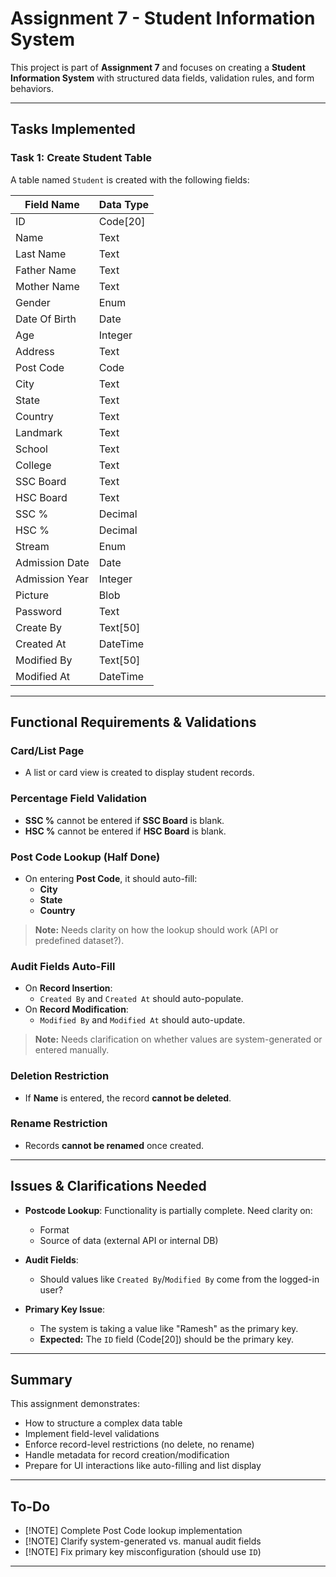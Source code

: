 # Assignment 7 - Student Information System

This project is part of **Assignment 7** and focuses on creating a **Student Information System** with structured data fields, validation rules, and form behaviors.

---

## Tasks Implemented

### Task 1: Create Student Table

A table named `Student` is created with the following fields:

| Field Name       | Data Type    |
|------------------|--------------|
| ID               | Code[20]     |
| Name             | Text         |
| Last Name        | Text         |
| Father Name      | Text         |
| Mother Name      | Text         |
| Gender           | Enum         |
| Date Of Birth    | Date         |
| Age              | Integer      |
| Address          | Text         |
| Post Code        | Code         |
| City             | Text         |
| State            | Text         |
| Country          | Text         |
| Landmark         | Text         |
| School           | Text         |
| College          | Text         |
| SSC Board        | Text         |
| HSC Board        | Text         |
| SSC %            | Decimal      |
| HSC %            | Decimal      |
| Stream           | Enum         |
| Admission Date   | Date         |
| Admission Year   | Integer      |
| Picture          | Blob         |
| Password         | Text         |
| Create By        | Text[50]     |
| Created At       | DateTime     |
| Modified By      | Text[50]     |
| Modified At      | DateTime     |

---

## Functional Requirements & Validations

### Card/List Page
- A list or card view is created to display student records.

### Percentage Field Validation
- **SSC %** cannot be entered if **SSC Board** is blank.
- **HSC %** cannot be entered if **HSC Board** is blank.

###  Post Code Lookup (Half Done)
- On entering **Post Code**, it should auto-fill:
  - **City**
  - **State**
  - **Country**

> **Note:** Needs clarity on how the lookup should work (API or predefined dataset?).

### Audit Fields Auto-Fill
- On **Record Insertion**:
  - `Created By` and `Created At` should auto-populate.
- On **Record Modification**:
  - `Modified By` and `Modified At` should auto-update.

> **Note:** Needs clarification on whether values are system-generated or entered manually.

### Deletion Restriction
- If **Name** is entered, the record **cannot be deleted**.

### Rename Restriction
- Records **cannot be renamed** once created.

---

## Issues & Clarifications Needed

- **Postcode Lookup**: Functionality is partially complete. Need clarity on:
  - Format
  - Source of data (external API or internal DB)

- **Audit Fields**:
  - Should values like `Created By`/`Modified By` come from the logged-in user?

- **Primary Key Issue**:
  - The system is taking a value like "Ramesh" as the primary key.
  - **Expected:** The `ID` field (Code[20]) should be the primary key.

---

## Summary

This assignment demonstrates:
- How to structure a complex data table
- Implement field-level validations
- Enforce record-level restrictions (no delete, no rename)
- Handle metadata for record creation/modification
- Prepare for UI interactions like auto-filling and list display

---

## To-Do

- [!NOTE] Complete Post Code lookup implementation
- [!NOTE] Clarify system-generated vs. manual audit fields
- [!NOTE] Fix primary key misconfiguration (should use `ID`)

---

